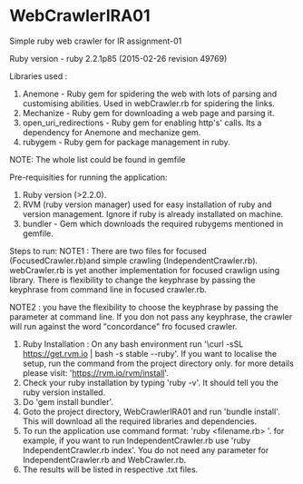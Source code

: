 # WebCrawlerIRA01
Simple ruby web crawler for IR assignment-01

Ruby version - ruby 2.2.1p85 (2015-02-26 revision 49769)

Libraries used :
1. Anemone - Ruby gem for spidering the web with lots of parsing and customising abilities. Used in webCrawler.rb for spidering the links.
2. Mechanize - Ruby gem for downloading a web page and parsing it.
3. open_uri_redirections - Ruby gem for enabling http's' calls. Its a dependency for Anemone and mechanize gem.
4. rubygem - Ruby gem for package management in ruby.

NOTE: The whole list could be found in gemfile

Pre-requisities for running the application:
1. Ruby version (>2.2.0).
2. RVM (ruby version manager) used for easy installation of ruby and version management. Ignore if ruby is already installated on machine.
3. bundler - Gem which downloads the required rubygems mentioned in gemfile.


Steps to run:
NOTE1 : There are two files for focused (FocusedCrawler.rb)and simple crawling (IndependentCrawler.rb). webCrawler.rb is yet another implementation for focused crawlign using library. There is flexibility to change the keyphrase by passing the keyphrase from command line in focused crawler.rb.

NOTE2 : you have the flexibility to choose the keyphrase by passing the parameter at command line. If you don not pass any keyphrase, the crawler will run against the word "concordance" fro focused crawler.

1. Ruby Installation : On any bash environment run '\curl -sSL https://get.rvm.io | bash -s stable --ruby'. 
   If you want to localise the setup, run the command from the project directory only.
   for more details please visit: 'https://rvm.io/rvm/install'.
2. Check your ruby installation by typing 'ruby -v'. It should tell you the ruby version installed. 
3. Do 'gem install bundler'.
4. Goto the project directory, WebCrawlerIRA01 and run 'bundle install'. This will download all the required libraries and dependencies.
5. To run the application use command format: 'ruby <filename.rb> <spaceSeperatedParameters>'. for example, if you want to run IndependentCrawler.rb use 'ruby IndependentCrawler.rb index'. You do not need any parameter for IndependentCrawler.rb and WebCrawler.rb.
6. The results will be listed in respective .txt files.
